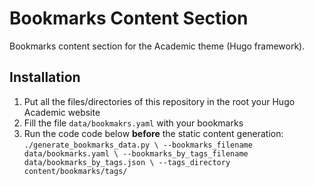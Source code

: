 # Bookmarks Content Section
Bookmarks content section for the Academic theme (Hugo framework).


## Installation

1. Put all the files/directories of this repository in the root your Hugo Academic website
1. Fill the file `data/bookmakrs.yaml` with your bookmarks
1. Run the code code below **before** the static content generation:
`./generate_bookmarks_data.py \
    --bookmarks_filename data/bookmarks.yaml \
    --bookmarks_by_tags_filename data/bookmarks_by_tags.json \
    --tags_directory content/bookmarks/tags/`
